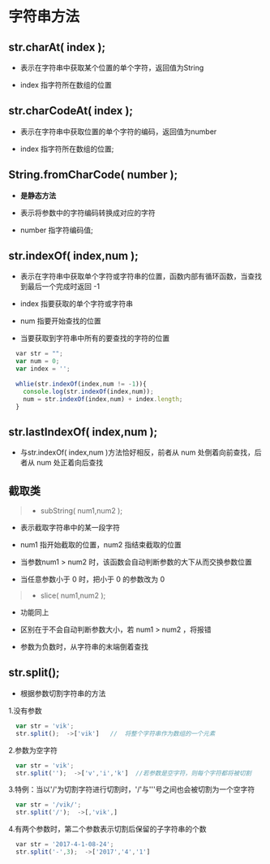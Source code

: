 # 字符串方法

## str.charAt( index );

* 表示在字符串中获取某个位置的单个字符，返回值为String
  
* index 指字符所在数组的位置
## str.charCodeAt( index );

* 表示在字符串中获取位置的单个字符的编码，返回值为number

* index 指字符所在数组的位置;
## String.fromCharCode( number );

* **是静态方法**

* 表示将参数中的字符编码转换成对应的字符

* number 指字符编码值;
## str.indexOf( index,num );

* 表示在字符串中获取单个字符或字符串的位置，函数内部有循环函数，当查找到最后一个完成时返回 -1
* index 指要获取的单个字符或字符串

* num 指要开始查找的位置
* 当要获取到字符串中所有的要查找的字符的位置

```javascript
  var str = "";
  var num = 0;
  var index = '';
  
  whlie(str.indexOf(index,num != -1)){
    console.log(str.indexOf(index,num));
    num = str.indexOf(index,num) + index.length;
  }
```
## str.lastIndexOf( index,num );

* 与str.indexOf( index,num )方法恰好相反，前者从 num 处倒着向前查找，后者从 num 处正着向后查找
## 截取类
> * subString( num1,num2 );

* 表示截取字符串中的某一段字符

* num1 指开始截取的位置，num2 指结束截取的位置

* 当参数num1 > num2 时，该函数会自动判断参数的大下从而交换参数位置

* 当任意参数小于 0 时，把小于 0 的参数改为 0

> * slice( num1,num2 );

* 功能同上

* 区别在于不会自动判断参数大小，若 num1 > num2 ，将报错

* 参数为负数时，从字符串的末端倒着查找
## str.split();

* 根据参数切割字符串的方法

1.没有参数
```javascript
  var str = 'vik';
  str.split();  ->['vik']   //  将整个字符串作为数组的一个元素
```
2.参数为空字符
```javascript
  var str = 'vik';
  str.split('');  ->['v','i','k']  //若参数是空字符，则每个字符都将被切割
```
3.特例：当以'/'为切割字符进行切割时，'/'与'''号之间也会被切割为一个空字符
```javascript
  var str = '/vik/';
  str.split('/');  ->[,'vik',]  
```
4.有两个参数时，第二个参数表示切割后保留的子字符串的个数
```javascript
  var str = '2017-4-1-08-24';
  str.split('-',3);  ->['2017','4','1'] 
```
  
